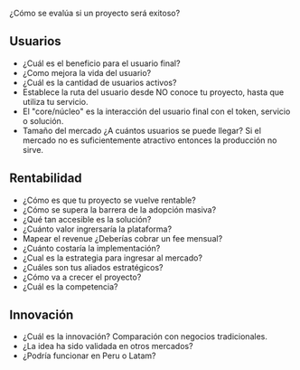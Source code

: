 ¿Cómo se evalúa si un proyecto será exitoso?

## Usuarios
- ¿Cuál es el beneficio para el usuario final? 
- ¿Como mejora la vida del usuario? 
- ¿Cuál es la cantidad de usuarios activos?
- Establece la ruta del usuario desde NO conoce tu proyecto, hasta que utiliza tu servicio.
- El "core/núcleo" es la interacción del usuario final con el token, servicio o solución.
- Tamaño del mercado ¿A cuántos usuarios se puede llegar? Si el mercado no es suficientemente atractivo entonces la producción no sirve.

## Rentabilidad 
- ¿Cómo es que tu proyecto se vuelve rentable?
- ¿Cómo se supera la barrera de la adopción masiva? 
- ¿Qué tan accesible es la solución?
- ¿Cuánto valor ingrersaría la plataforma?
- Mapear el revenue ¿Deberías cobrar un fee mensual?
- ¿Cuánto costaría la implementación?
- ¿Cual es la estrategia para ingresar al mercado?
- ¿Cuáles son tus aliados estratégicos?
- ¿Cómo va a crecer el proyecto?
- ¿Cuál es la competencia?

## Innovación
- ¿Cuál es la innovación? Comparación con negocios tradicionales.
- ¿La idea ha sido validada en otros mercados? 
- ¿Podría funcionar en Peru o Latam?